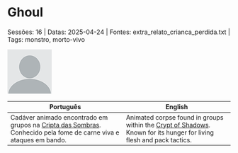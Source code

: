 
# Ghoul

Sessões: 16 | Datas: 2025-04-24 | Fontes: extra_relato_crianca_perdida.txt | Tags: monstro, morto-vivo

![Ghoul](blank.png)

| Português | English |
|-----------|---------|
| Cadáver animado encontrado em grupos na [Cripta das Sombras](cripta_das_sombras.md). Conhecido pela fome de carne viva e ataques em bando. | Animated corpse found in groups within the [Crypt of Shadows](cripta_das_sombras.md). Known for its hunger for living flesh and pack tactics. |


